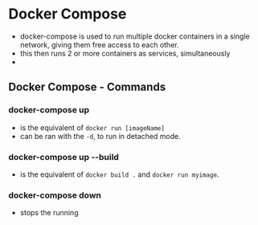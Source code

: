 # Docker Compose
- docker-compose is used to run multiple docker containers in a single network, giving them free access to each other.
- this then runs 2 or more containers as services, simultaneously 
- 

## Docker Compose - Commands

### docker-compose up
- is the equivalent of `docker run [imageName]`
- can be ran with the `-d`, to run in detached mode.
    

### docker-compose up --build
- is the equivalent of `docker build .` and `docker run myimage`.

### docker-compose down
- stops the running 